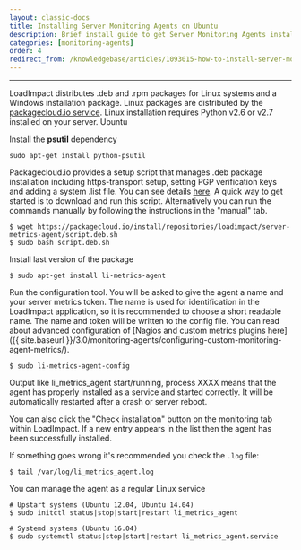 ```yaml
---
layout: classic-docs
title: Installing Server Monitoring Agents on Ubuntu
description: Brief install guide to get Server Monitoring Agents installed on a server running Ubuntu
categories: [monitoring-agents]
order: 4
redirect_from: /knowledgebase/articles/1093015-how-to-install-server-monitoring-agents-ubuntu
---
```


***

LoadImpact distributes .deb and .rpm packages for Linux systems and a Windows installation package. Linux packages are distributed by the [packagecloud.io service](https://packagecloud.io/loadimpact/server-metrics-agent). Linux installation requires Python v2.6 or v2.7 installed on your server.
Ubuntu

Install the **psutil** dependency
```
sudo apt-get install python-psutil
```
Packagecloud.io provides a setup script that manages .deb package installation including https-transport setup, setting PGP verification keys and adding a system .list file. You can see details [here](https://packagecloud.io/loadimpact/server-metrics-agent/install). A quick way to get started is to download and run this script. Alternatively you can run the commands manually by following the instructions in the "manual" tab.
```
$ wget https://packagecloud.io/install/repositories/loadimpact/server-metrics-agent/script.deb.sh
$ sudo bash script.deb.sh
```
Install last version of the package
```
$ sudo apt-get install li-metrics-agent
```
Run the configuration tool. You will be asked to give the agent a name and your server metrics token. The name is used for identification in the LoadImpact application, so it is recommended to choose a short readable name. The name and token will be written to the config file. You can read about advanced configuration of [Nagios and custom metrics plugins here]({{ site.baseurl }}/3.0/monitoring-agents/configuring-custom-monitoring-agent-metrics/).
```
$ sudo li-metrics-agent-config
```
Output like li_metrics_agent start/running, process XXXX means that the agent has properly installed as a service and started correctly. It will be automatically restarted after a crash or server reboot.

You can also click the "Check installation" button on the monitoring tab within LoadImpact. If a new entry appears in the list then the agent has been successfully installed.



If something goes wrong it's recommended you check the `.log` file:
```
$ tail /var/log/li_metrics_agent.log
```
You can manage the agent as a regular Linux service
```
# Upstart systems (Ubuntu 12.04, Ubuntu 14.04)
$ sudo initctl status|stop|start|restart li_metrics_agent

# Systemd systems (Ubuntu 16.04)
$ sudo systemctl status|stop|start|restart li_metrics_agent.service
```
